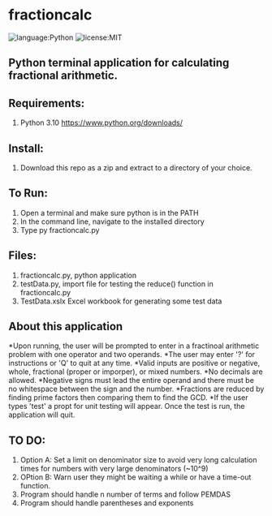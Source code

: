 # fractioncalc

![language:Python](https://img.shields.io/badge/Language-Python-blue.svg?style=flat-square) ![license:MIT](https://img.shields.io/badge/License-MIT-green.svg?style=flat-square) 

## Python terminal application for calculating fractional arithmetic.

## Requirements:
1. Python 3.10 https://www.python.org/downloads/

## Install:
1. Download this repo as a zip and extract to a directory of your choice.

## To Run: 
1. Open a terminal and make sure python is in the PATH 
2. In the command line, navigate to the installed directory
3. Type py fractioncalc.py

## Files:
1. fractioncalc.py, python application
2. testData.py, import file for testing the reduce() function in fractioncalc.py
3. TestData.xslx Excel workbook for generating some test data

## About this application
*Upon running, the user will be prompted to enter in a fractinoal arithmetic problem with one operator and two operands.
*The user may enter '?' for instructions or 'Q' to quit at any time.
*Valid inputs are positive or negative, whole, fractional (proper or imporper), or mixed numbers. 
*No decimals are allowed. 
*Negative signs must lead the entire operand and there must be no whitespace between the sign and the number.
*Fractions are reduced by finding prime factors then comparing them to find the GCD.
*If the user types 'test' a propt for unit testing will appear. Once the test is run, the application will quit.

## TO DO:
1. Option A: Set a limit on denominator size to avoid very long calculation times for numbers with very large denominators (~10^9)
2. OPtion B: Warn user they might be waiting a while or have a time-out function. 
3. Program should handle n number of terms and follow PEMDAS
4. Program should handle parentheses and exponents
